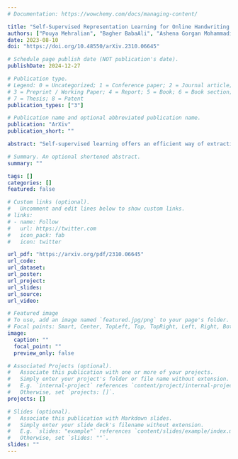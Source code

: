 ```yaml
---
# Documentation: https://wowchemy.com/docs/managing-content/

title: "Self-Supervised Representation Learning for Online Handwriting Text Classification"
authors: ["Pouya Mehralian", "Bagher BabaAli", "Ashena Gorgan Mohammadi"]
date: 2023-08-10
doi: "https://doi.org/10.48550/arXiv.2310.06645"

# Schedule page publish date (NOT publication's date).
publishDate: 2024-12-27

# Publication type.
# Legend: 0 = Uncategorized; 1 = Conference paper; 2 = Journal article;
# 3 = Preprint / Working Paper; 4 = Report; 5 = Book; 6 = Book section;
# 7 = Thesis; 8 = Patent
publication_types: ["3"]

# Publication name and optional abbreviated publication name.
publication: "ArXiv"
publication_short: ""

abstract: "Self-supervised learning offers an efficient way of extracting rich representations from various types of unlabeled data while avoiding the cost of annotating large-scale datasets. This is achievable by designing a pretext task to form pseudo labels with respect to the modality and domain of the data. Given the evolving applications of online handwritten texts, in this study, we propose the novel Part of Stroke Masking (POSM) as a pretext task for pretraining models to extract informative representations from the online handwriting of individuals in English and Chinese languages, along with two suggested pipelines for fine-tuning the pretrained models. To evaluate the quality of the extracted representations, we use both intrinsic and extrinsic evaluation methods. The pretrained models are fine-tuned to achieve state-of-the-art results in tasks such as writer identification, gender classification, and handedness classification, also highlighting the superiority of utilizing the pretrained models over the models trained from scratch."

# Summary. An optional shortened abstract.
summary: ""

tags: []
categories: []
featured: false

# Custom links (optional).
#   Uncomment and edit lines below to show custom links.
# links:
# - name: Follow
#   url: https://twitter.com
#   icon_pack: fab
#   icon: twitter

url_pdf: "https://arxiv.org/pdf/2310.06645"
url_code:
url_dataset:
url_poster:
url_project:
url_slides:
url_source:
url_video:

# Featured image
# To use, add an image named `featured.jpg/png` to your page's folder. 
# Focal points: Smart, Center, TopLeft, Top, TopRight, Left, Right, BottomLeft, Bottom, BottomRight.
image:
  caption: ""
  focal_point: ""
  preview_only: false

# Associated Projects (optional).
#   Associate this publication with one or more of your projects.
#   Simply enter your project's folder or file name without extension.
#   E.g. `internal-project` references `content/project/internal-project/index.md`.
#   Otherwise, set `projects: []`.
projects: []

# Slides (optional).
#   Associate this publication with Markdown slides.
#   Simply enter your slide deck's filename without extension.
#   E.g. `slides: "example"` references `content/slides/example/index.md`.
#   Otherwise, set `slides: ""`.
slides: ""
---
```


